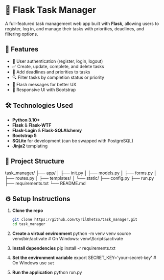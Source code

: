 # 📝 Flask Task Manager

A full-featured task management web app built with **Flask**, allowing users to register, log in, and manage their tasks with priorities, deadlines, and filtering options.


## 🚀 Features

- 🔐 User authentication (register, login, logout)
- ✅ Create, update, complete, and delete tasks
- 📅 Add deadlines and priorities to tasks
- 🔍 Filter tasks by completion status or priority
- 🧠 Flash messages for better UX
- 🎨 Responsive UI with Bootstrap

## 🛠 Technologies Used

- **Python 3.10+**
- **Flask** & **Flask-WTF**
- **Flask-Login** & **Flask-SQLAlchemy**
- **Bootstrap 5**
- **SQLite** for development (can be swapped with PostgreSQL)
- **Jinja2** templating

## 📁 Project Structure
task_manager/
├── app/
│ ├── init.py
│ ├── models.py
│ ├── forms.py
│ ├── routes.py
│ ├── templates/
│ └── static/
├── config.py
├── run.py
├── requirements.txt
└── README.md


## ⚙️ Setup Instructions

1. **Clone the repo**
   ```bash
   git clone https://github.com/CyrilQhetso/task_manager.git
   cd task_manager

2. **Create a virtual environment**
   python -m venv venv
   source venv/bin/activate  # On Windows: venv\Scripts\activate
   
4. **Install dependencies**
   pip install -r requirements.txt
   
6. **Set the environment variable**
   export SECRET_KEY='your-secret-key'  # On Windows use `set`

7. **Run the application**
   python run.py
